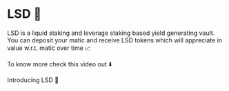 # LSD 💊

LSD is a liquid staking and leverage staking based yield generating vault. You can deposit your matic and receive LSD tokens which will appreciate in value w.r.t. matic over time 📈   
  
To know more check this video out ⬇️  
  
Introducing LSD 💊  
